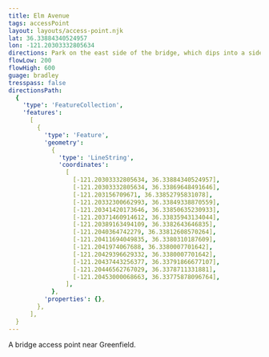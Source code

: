 ```yaml
---
title: Elm Avenue
tags: accessPoint
layout: layouts/access-point.njk
lat: 36.33884340524957
lon: -121.20303332805634
directions: Park on the east side of the bridge, which dips into a side channel of the river.
flowLow: 200
flowHigh: 600
guage: bradley
tresspass: false
directionsPath:
  {
    'type': 'FeatureCollection',
    'features':
      [
        {
          'type': 'Feature',
          'geometry':
            {
              'type': 'LineString',
              'coordinates':
                [
                  [-121.20303332805634, 36.33884340524957],
                  [-121.20303332805634, 36.33869648491646],
                  [-121.203156709671, 36.33852795831078],
                  [-121.20332300662993, 36.33849338870559],
                  [-121.20341420173646, 36.33850635230933],
                  [-121.20371460914612, 36.33835943134044],
                  [-121.20389163494109, 36.3382643646835],
                  [-121.2040364742279, 36.33812608570264],
                  [-121.20411694049835, 36.3380310187609],
                  [-121.2041974067688, 36.3380007701642],
                  [-121.20429396629332, 36.3380007701642],
                  [-121.20437443256377, 36.33791866677107],
                  [-121.20446562767029, 36.3378711331881],
                  [-121.20453000068663, 36.33775878096764],
                ],
            },
          'properties': {},
        },
      ],
  }
---
```


A bridge access point near Greenfield.
